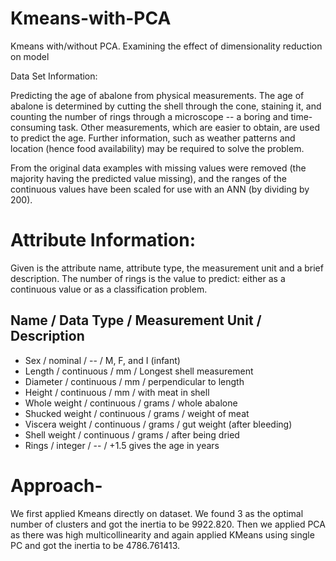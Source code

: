 # Kmeans-with-PCA
Kmeans with/without PCA. Examining the effect of dimensionality reduction on model

Data Set Information:

Predicting the age of abalone from physical measurements. The age of abalone is determined by cutting the shell through the cone, staining it, and counting the number of rings through a microscope -- a boring and time-consuming task. Other measurements, which are easier to obtain, are used to predict the age. Further information, such as weather patterns and location (hence food availability) may be required to solve the problem.

From the original data examples with missing values were removed (the majority having the predicted value missing), and the ranges of the continuous values have been scaled for use with an ANN (by dividing by 200).

# Attribute Information:

Given is the attribute name, attribute type, the measurement unit and a brief description. The number of rings is the value to predict: either as a continuous value or as a classification problem.

Name / Data Type / Measurement Unit / Description
-----------------------------
<ul>
<li>Sex / nominal / -- / M, F, and I (infant)
<li>Length / continuous / mm / Longest shell measurement
<li>Diameter / continuous / mm / perpendicular to length
<li>Height / continuous / mm / with meat in shell
<li>Whole weight / continuous / grams / whole abalone
<li>Shucked weight / continuous / grams / weight of meat
<li>Viscera weight / continuous / grams / gut weight (after bleeding)
<li>Shell weight / continuous / grams / after being dried
<li>Rings / integer / -- / +1.5 gives the age in years
</ul>

# Approach- 
We first applied Kmeans directly on dataset. We found 3 as the optimal number of clusters and got the inertia to be 9922.820.
Then we applied PCA as there was high multicollinearity and again applied KMeans using single PC and got the inertia to be 4786.761413.
